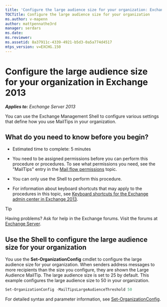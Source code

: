 ```yaml
---
title: 'Configure the large audience size for your organization: Exchange 2013 Help'
TOCTitle: Configure the large audience size for your organization
ms.author: v-mapenn
author: mattpennathe3rd
manager: serdars
ms.date:
ms.reviewer:
ms.assetid: 8a37911c-4339-4921-b5d3-0a5a774d4517
mtps_version: v=EXCHG.150
---
```


# Configure the large audience size for your organization in Exchange 2013

_**Applies to:** Exchange Server 2013_

You can use the Exchange Management Shell to configure various settings that define how you use MailTips in your organization.

## What do you need to know before you begin?

- Estimated time to complete: 5 minutes

- You need to be assigned permissions before you can perform this procedure or procedures. To see what permissions you need, see the "MailTips" entry in the [Mail flow permissions](https://technet.microsoft.com/library/f49f4fb5-af75-43cb-900f-c5f7b8cfa143.aspx) topic.

- You can only use the Shell to perform this procedure.

- For information about keyboard shortcuts that may apply to the procedures in this topic, see [Keyboard shortcuts for the Exchange admin center in Exchange 2013](keyboard-shortcuts-in-the-exchange-admin-center-2013-help.md).

> [!TIP]
> Having problems? Ask for help in the Exchange forums. Visit the forums at [Exchange Server](https://go.microsoft.com/fwlink/p/?linkId=60612).

## Use the Shell to configure the large audience size for your organization

You use the **Set-OrganizationConfig** cmdlet to configure the large audience size for your organization. When senders address messages to more recipients than the size you configure, they are shown the Large Audience MailTip. The large audience size is set to 25 by default. This example configures the large audience size to 50 in your organization.

```powershell
Set-OrganizationConfig -MailTipsLargeAudienceThreshold 50
```

For detailed syntax and parameter information, see [Set-OrganizationConfig](https://technet.microsoft.com/library/3b6df0fe-27c8-415f-ad0c-8b265f234c1a.aspx).
